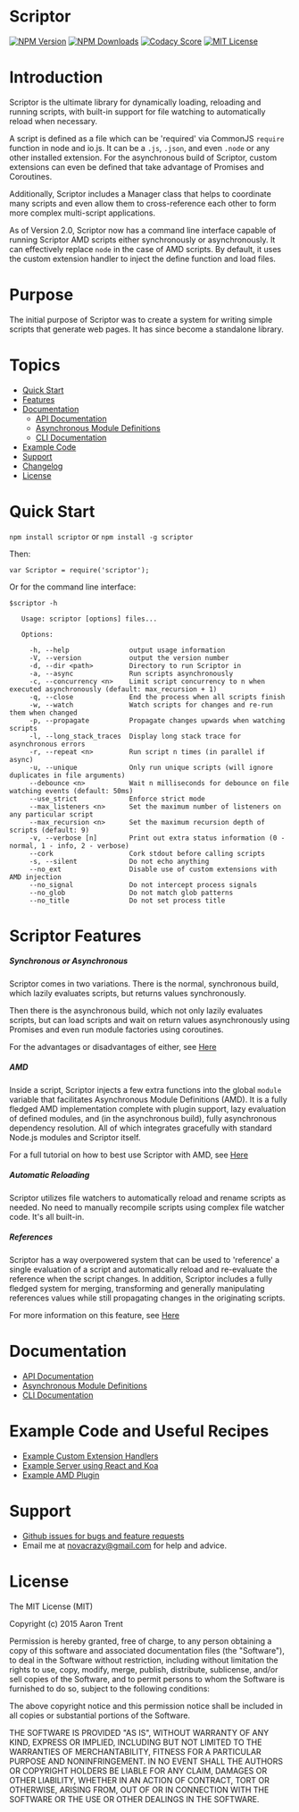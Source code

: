 Scriptor
========

[![NPM Version][npm-image]][npm-url]
[![NPM Downloads][downloads-image]][npm-url]
[![Codacy Score][codacy-image]][codacy-url]
[![MIT License][license-image]][npm-url]

# Introduction
Scriptor is the ultimate library for dynamically loading, reloading and running scripts, with built-in support for file watching to automatically reload when necessary.

A script is defined as a file which can be 'required' via CommonJS `require` function in node and io.js. It can be a `.js`, `.json`, and even `.node` or any other installed extension. For the asynchronous build of Scriptor, custom extensions can even be defined that take advantage of Promises and Coroutines.

Additionally, Scriptor includes a Manager class that helps to coordinate many scripts and even allow them to cross-reference each other to form more complex multi-script applications.

As of Version 2.0, Scriptor now has a command line interface capable of running Scriptor AMD scripts either synchronously or asynchronously. It can effectively replace `node` in the case of AMD scripts. By default, it uses the custom extension handler to inject the define function and load files.

# Purpose
The initial purpose of Scriptor was to create a system for writing simple scripts that generate web pages. It has since become a standalone library.

# Topics
* [Quick Start](#quick-start)
* [Features](#scriptor-features)
* [Documentation](#documentation)
    * [API Documentation](/docs/api.md)
    * [Asynchronous Module Definitions](/docs/amd.md)
    * [CLI Documentation](/docs/cli.md)
* [Example Code](#example-code-and-useful-recipes)
* [Support](#support)
* [Changelog](/CHANGELOG.md)
* [License](#license)

# Quick Start
`npm install scriptor` or `npm install -g scriptor`

Then:

`var Scriptor = require('scriptor');`

Or for the command line interface:

```
$scriptor -h

   Usage: scriptor [options] files...

   Options:

     -h, --help               output usage information
     -V, --version            output the version number
     -d, --dir <path>         Directory to run Scriptor in
     -a, --async              Run scripts asynchronously
     -c, --concurrency <n>    Limit script concurrency to n when executed asynchronously (default: max_recursion + 1)
     -q, --close              End the process when all scripts finish
     -w, --watch              Watch scripts for changes and re-run them when changed
     -p, --propagate          Propagate changes upwards when watching scripts
     -l, --long_stack_traces  Display long stack trace for asynchronous errors
     -r, --repeat <n>         Run script n times (in parallel if async)
     -u, --unique             Only run unique scripts (will ignore duplicates in file arguments)
     --debounce <n>           Wait n milliseconds for debounce on file watching events (default: 50ms)
     --use_strict             Enforce strict mode
     --max_listeners <n>      Set the maximum number of listeners on any particular script
     --max_recursion <n>      Set the maximum recursion depth of scripts (default: 9)
     -v, --verbose [n]        Print out extra status information (0 - normal, 1 - info, 2 - verbose)
     --cork                   Cork stdout before calling scripts
     -s, --silent             Do not echo anything
     --no_ext                 Disable use of custom extensions with AMD injection
     --no_signal              Do not intercept process signals
     --no_glob                Do not match glob patterns
     --no_title               Do not set process title
```

# Scriptor Features

##### Synchronous or Asynchronous
Scriptor comes in two variations. There is the normal, synchronous build, which lazily evaluates scripts, but returns values synchronously.

Then there is the asynchronous build, which not only lazily evaluates scripts, but can load scripts and wait on return values asynchronously using Promises and even run module factories using coroutines.

For the advantages or disadvantages of either, see [Here](https://github.com/novacrazy/scriptor/blob/master/docs/api.md#foreword-about-the-sync-and-async-builds)

##### AMD
Inside a script, Scriptor injects a few extra functions into the global `module` variable that facilitates Asynchronous Module Definitions (AMD). It is a fully fledged AMD implementation complete with plugin support, lazy evaluation of defined modules, and (in the asynchronous build), fully asynchronous dependency resolution. All of which integrates gracefully with standard Node.js modules and Scriptor itself.

For a full tutorial on how to best use Scriptor with AMD, see [Here](/docs/amd.md)

##### Automatic Reloading
Scriptor utilizes file watchers to automatically reload and rename scripts as needed. No need to manually recompile scripts using complex file watcher code. It's all built-in.

##### References
Scriptor has a way overpowered system that can be used to 'reference' a single evaluation of a script and automatically reload and re-evaluate the reference when the script changes. In addition, Scriptor includes a fully fledged system for merging, transforming and generally manipulating references values while still propagating changes in the originating scripts.

For more information on this feature, see [Here](https://github.com/novacrazy/scriptor/blob/master/docs/api.md#reference)

# Documentation

* [API Documentation](/docs/api.md)
* [Asynchronous Module Definitions](/docs/amd.md)
* [CLI Documentation](/docs/cli.md)

# Example Code and Useful Recipes
* [Example Custom Extension Handlers](https://github.com/novacrazy/scriptor/tree/master/docs/recipes/custom%20extension%20handlers)
* [Example Server using React and Koa](https://github.com/novacrazy/scriptor/tree/master/docs/recipes/react-server)
* [Example AMD Plugin](https://github.com/novacrazy/scriptor/tree/master/docs/recipes/async-plugin)

# Support
* [Github issues for bugs and feature requests](/issues)
* Email me at [novacrazy@gmail.com](mailto://novacrazy@gmail.com) for help and advice.

# License
The MIT License (MIT)

Copyright (c) 2015 Aaron Trent

Permission is hereby granted, free of charge, to any person obtaining a copy
of this software and associated documentation files (the "Software"), to deal
in the Software without restriction, including without limitation the rights
to use, copy, modify, merge, publish, distribute, sublicense, and/or sell
copies of the Software, and to permit persons to whom the Software is
furnished to do so, subject to the following conditions:

The above copyright notice and this permission notice shall be included in all
copies or substantial portions of the Software.

THE SOFTWARE IS PROVIDED "AS IS", WITHOUT WARRANTY OF ANY KIND, EXPRESS OR
IMPLIED, INCLUDING BUT NOT LIMITED TO THE WARRANTIES OF MERCHANTABILITY,
FITNESS FOR A PARTICULAR PURPOSE AND NONINFRINGEMENT. IN NO EVENT SHALL THE
AUTHORS OR COPYRIGHT HOLDERS BE LIABLE FOR ANY CLAIM, DAMAGES OR OTHER
LIABILITY, WHETHER IN AN ACTION OF CONTRACT, TORT OR OTHERWISE, ARISING FROM,
OUT OF OR IN CONNECTION WITH THE SOFTWARE OR THE USE OR OTHER DEALINGS IN THE
SOFTWARE.

[npm-image]: https://img.shields.io/npm/v/scriptor.svg?style=flat
[npm-url]: https://npmjs.org/package/scriptor
[downloads-image]: https://img.shields.io/npm/dm/scriptor.svg?style=flat
[codacy-image]: https://img.shields.io/codacy/2143c559823843aa9a25ade263aff0e3.svg?style=flat
[codacy-url]: https://www.codacy.com/public/novacrazy/scriptor
[license-image]: https://img.shields.io/npm/l/scriptor.svg?style=flat
